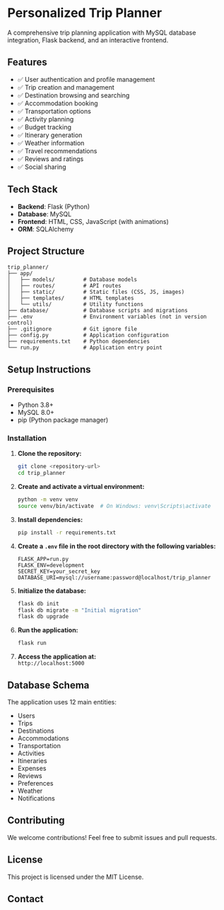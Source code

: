 # **Personalized Trip Planner**  

A comprehensive trip planning application with MySQL database integration, Flask backend, and an interactive frontend.

## **Features**  

- ✅ User authentication and profile management  
- ✅ Trip creation and management  
- ✅ Destination browsing and searching  
- ✅ Accommodation booking  
- ✅ Transportation options  
- ✅ Activity planning  
- ✅ Budget tracking  
- ✅ Itinerary generation  
- ✅ Weather information  
- ✅ Travel recommendations  
- ✅ Reviews and ratings  
- ✅ Social sharing  

## **Tech Stack**  

- **Backend**: Flask (Python)  
- **Database**: MySQL  
- **Frontend**: HTML, CSS, JavaScript (with animations)  
- **ORM**: SQLAlchemy  

## **Project Structure**  

```
trip_planner/
├── app/
│   ├── models/         # Database models
│   ├── routes/         # API routes
│   ├── static/         # Static files (CSS, JS, images)
│   ├── templates/      # HTML templates
│   └── utils/          # Utility functions
├── database/           # Database scripts and migrations
├── .env                # Environment variables (not in version control)
├── .gitignore          # Git ignore file
├── config.py           # Application configuration
├── requirements.txt    # Python dependencies
└── run.py              # Application entry point
```

## **Setup Instructions**  

### **Prerequisites**  

- Python 3.8+  
- MySQL 8.0+  
- pip (Python package manager)  

### **Installation**  

1. **Clone the repository:**  
   ```sh
   git clone <repository-url>
   cd trip_planner
   ```

2. **Create and activate a virtual environment:**  
   ```sh
   python -m venv venv
   source venv/bin/activate  # On Windows: venv\Scripts\activate
   ```

3. **Install dependencies:**  
   ```sh
   pip install -r requirements.txt
   ```

4. **Create a `.env` file in the root directory with the following variables:**  
   ```
   FLASK_APP=run.py
   FLASK_ENV=development
   SECRET_KEY=your_secret_key
   DATABASE_URI=mysql://username:password@localhost/trip_planner
   ```

5. **Initialize the database:**  
   ```sh
   flask db init
   flask db migrate -m "Initial migration"
   flask db upgrade
   ```

6. **Run the application:**  
   ```sh
   flask run
   ```

7. **Access the application at:**  
   `http://localhost:5000`  

## **Database Schema**  

The application uses 12 main entities:
- Users  
- Trips  
- Destinations  
- Accommodations  
- Transportation  
- Activities  
- Itineraries  
- Expenses  
- Reviews  
- Preferences  
- Weather  
- Notifications  

## **Contributing**  

We welcome contributions! Feel free to submit issues and pull requests.  

## **License**  

This project is licensed under the MIT License.  

## **Contact**  



